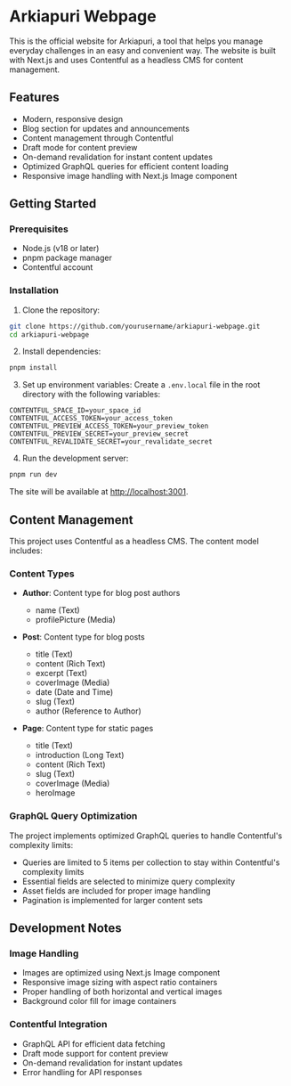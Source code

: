 # Arkiapuri Webpage

This is the official website for Arkiapuri, a tool that helps you manage everyday challenges in an easy and convenient way. The website is built with Next.js and uses Contentful as a headless CMS for content management.

## Features

- Modern, responsive design
- Blog section for updates and announcements
- Content management through Contentful
- Draft mode for content preview
- On-demand revalidation for instant content updates
- Optimized GraphQL queries for efficient content loading
- Responsive image handling with Next.js Image component

## Getting Started

### Prerequisites

- Node.js (v18 or later)
- pnpm package manager
- Contentful account

### Installation

1. Clone the repository:

```bash
git clone https://github.com/yourusername/arkiapuri-webpage.git
cd arkiapuri-webpage
```

2. Install dependencies:

```bash
pnpm install
```

3. Set up environment variables:
   Create a `.env.local` file in the root directory with the following variables:

```
CONTENTFUL_SPACE_ID=your_space_id
CONTENTFUL_ACCESS_TOKEN=your_access_token
CONTENTFUL_PREVIEW_ACCESS_TOKEN=your_preview_token
CONTENTFUL_PREVIEW_SECRET=your_preview_secret
CONTENTFUL_REVALIDATE_SECRET=your_revalidate_secret
```

4. Run the development server:

```bash
pnpm run dev
```

The site will be available at [http://localhost:3001](http://localhost:3001).

## Content Management

This project uses Contentful as a headless CMS. The content model includes:

### Content Types

- **Author**: Content type for blog post authors

  - name (Text)
  - profilePicture (Media)

- **Post**: Content type for blog posts

  - title (Text)
  - content (Rich Text)
  - excerpt (Text)
  - coverImage (Media)
  - date (Date and Time)
  - slug (Text)
  - author (Reference to Author)

- **Page**: Content type for static pages
  - title (Text)
  - introduction (Long Text)
  - content (Rich Text)
  - slug (Text)
  - coverImage (Media)
  - heroImage

### GraphQL Query Optimization

The project implements optimized GraphQL queries to handle Contentful's complexity limits:

- Queries are limited to 5 items per collection to stay within Contentful's complexity limits
- Essential fields are selected to minimize query complexity
- Asset fields are included for proper image handling
- Pagination is implemented for larger content sets

## Development Notes

### Image Handling

- Images are optimized using Next.js Image component
- Responsive image sizing with aspect ratio containers
- Proper handling of both horizontal and vertical images
- Background color fill for image containers

### Contentful Integration

- GraphQL API for efficient data fetching
- Draft mode support for content preview
- On-demand revalidation for instant updates
- Error handling for API responses
